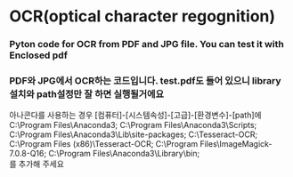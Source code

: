  # OCR(optical character regognition)


### Pyton code for OCR from PDF and JPG file. You can test it with Enclosed pdf

### PDF와 JPG에서 OCR하는 코드입니다. test.pdf도 들어 있으니 library 설치와 path설정만 잘 하면 실행될거에요

아나콘다를 사용하는 경우 [컴퓨터]-[시스템속성]-[고급]-[환경변수]-[path]에  
C:\Program Files\Anaconda3;
C:\Program Files\Anaconda3\Scripts;
C:\Program Files\Anaconda3\Lib\site-packages;
C:\Tesseract-OCR;
C:\Program Files (x86)\Tesseract-OCR;
C:\Program Files\ImageMagick-7.0.8-Q16;
C:\Program Files\Anaconda3\Library\bin;  
를 추가해 주세요
